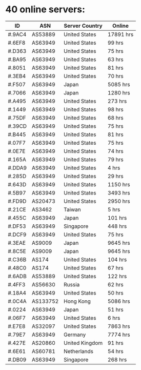 # 40 online servers:

| ID | ASN | Server Country | Online |
| ------ | ------ | ------ | ------ |
| #.9AC4 | AS53889 | United States | 17891 hrs |
| #.6EF8 | AS63949 | United States | 99 hrs |
| #.D363 | AS63949 | United States | 75 hrs |
| #.BA95 | AS63949 | United States | 63 hrs |
| #.8051 | AS63949 | United States | 81 hrs |
| #.3EB4 | AS63949 | United States | 70 hrs |
| #.F507 | AS63949 | Japan | 5085 hrs |
| #.7066 | AS63949 | Japan | 1280 hrs |
| #.A495 | AS63949 | United States | 273 hrs |
| #.1449 | AS63949 | United States | 98 hrs |
| #.75DF | AS63949 | United States | 68 hrs |
| #.39CD | AS63949 | United States | 75 hrs |
| #.B445 | AS63949 | United States | 81 hrs |
| #.07F7 | AS63949 | United States | 75 hrs |
| #.0E7E | AS63949 | United States | 74 hrs |
| #.165A | AS63949 | United States | 79 hrs |
| #.DDA9 | AS63949 | United States | 4 hrs |
| #.285D | AS63949 | United States | 29 hrs |
| #.643D | AS63949 | United States | 1150 hrs |
| #.5B97 | AS63949 | United States | 3493 hrs |
| #.FD9D | AS20473 | United States | 2950 hrs |
| #.21CE | AS3462 | Taiwan | 5 hrs |
| #.455C | AS63949 | Japan | 101 hrs |
| #.DF53 | AS63949 | Singapore | 448 hrs |
| #.DCF9 | AS63949 | United States | 75 hrs |
| #.3EAE | AS9009 | Japan | 9645 hrs |
| #.8C5E | AS9009 | Japan | 9645 hrs |
| #.C36B | AS174 | United States | 104 hrs |
| #.48C0 | AS174 | United States | 67 hrs |
| #.6ADB | AS53889 | United States | 122 hrs |
| #.4FF3 | AS56630 | Russia | 62 hrs |
| #.18A4 | AS63949 | United States | 50 hrs |
| #.0C4A | AS133752 | Hong Kong | 5086 hrs |
| #.0224 | AS63949 | Japan | 51 hrs |
| #.06F7 | AS63949 | United States | 6 hrs |
| #.E7E8 | AS32097 | United States | 7863 hrs |
| #.79E7 | AS63949 | Germany | 7774 hrs |
| #.427E | AS20860 | United Kingdom | 91 hrs |
| #.6E61 | AS60781 | Netherlands | 54 hrs |
| #.DB09 | AS63949 | Singapore | 268 hrs |

